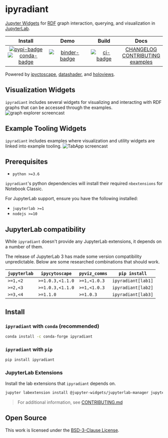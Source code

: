 # ipyradiant

[Jupyter Widgets][widgets] for [RDF][rdf] graph interaction, querying, and visualization
in [JupyterLab][jupyterlab].

|                           Install                           |            Demo             |        Build        |                          Docs                           |
| :---------------------------------------------------------: | :-------------------------: | :-----------------: | :-----------------------------------------------------: |
| [![pypi-badge][]][pypi] <br/> [![conda-badge]][conda-forge] | [![binder-badge][]][binder] | [![ci-badge][]][ci] | [CHANGELOG][] <br/> [CONTRIBUTING][] <br/> [examples][] |

Powered by [ipyctoscape][ipycytoscape], [datashader][datashader], and
[holoviews][holoviews].

## Visualization Widgets

`ipyradiant` includes several widgets for visualizing and interacting with RDF graphs
that can be accessed through the examples. ![graph explorer screencast][screencast1]

## Example Tooling Widgets

`ipyradiant` includes examples where visualization and utility widgets are linked into
example tooling. ![TabApp screencast][screencast2]

## Prerequisites

- `python >=3.6`

`ipyradiant`'s python dependencies will install their required `nbextensions` for
Notebook Classic.

For JupyterLab support, ensure you have the following installed:

- `jupyterlab >=1`
- `nodejs >=10`

## JupyterLab compatibility

While `ipyradiant` doesn't provide any JupyterLab extensions, it depends on a number of
them.

The release of JupyterLab 3 has made some version compatibility unpredictable. Below are
some researched combinations that should work.

| `jupyterlab` | `ipycytoscape`   | `pyviz_comms` | `pip install`      |
| ------------ | ---------------- | ------------- | ------------------ |
| `>=1,<2`     | `>=1.0.3,<1.1.0` | `>=1,<1.0.3`  | `ipyradiant[lab1]` |
| `>=2,<3`     | `>=1.0.3,<1.1.0` | `>=1,<1.0.3`  | `ipyradiant[lab2]` |
| `>=3,<4`     | `>=1.1.0`        | `>=1.0.3`     | `ipyradiant[lab3]` |

## Install

### `ipyradiant` with `conda` (recommended)

```bash
conda install -c conda-forge ipyradiant
```

### `ipyradiant` with `pip`

```bash
pip install ipyradiant
```

### JupyterLab Extensions

Install the lab extensions that `ipyradiant` depends on.

```bash
jupyter labextension install @jupyter-widgets/jupyterlab-manager jupyter-cytoscape @pyviz/jupyterlab_pyviz qgrid2
```

> For additional information, see [CONTRIBUTING.md][contributing]

## Open Source

This work is licensed under the [BSD-3-Clause License][license].

[license]: https://github.com/jupyrdf/ipyradiant/tree/master/LICENSE
[examples]: https://github.com/jupyrdf/ipyradiant/tree/master/index.ipynb
[contributing]: https://github.com/jupyrdf/ipyradiant/tree/master/CONTRIBUTING.md
[changelog]: https://github.com/jupyrdf/ipyradiant/tree/master/CHANGELOG.md
[ci-badge]: https://github.com/jupyrdf/ipyradiant/workflows/CI/badge.svg
[ci]: https://github.com/jupyrdf/ipyradiant/actions?query=workflow%3ACI+branch%3Amaster
[datashader]: https://datashader.org/
[binder-badge]: https://mybinder.org/badge_logo.svg
[binder]:
  https://mybinder.org/v2/gh/jupyrdf/ipyradiant/master?urlpath=lab/tree/index.ipynb
[holoviews]: http://holoviews.org/
[ipycytoscape]: https://github.com/QuantStack/ipycytoscape
[jupyterlab]: https://github.com/jupyterlab/jupyterlab
[widgets]: https://jupyter.org/widgets
[rdf]: https://www.w3.org/RDF/
[screencast1]:
  https://user-images.githubusercontent.com/32652349/105388329-852e3080-5be4-11eb-95a2-6a6c199e619a.gif
[screencast2]:
  https://user-images.githubusercontent.com/32652349/90517340-44148a80-e133-11ea-9ee4-add09ee2c0d4.gif
[pypi]: https://pypi.org/project/ipyradiant
[pypi-badge]: https://img.shields.io/pypi/v/ipyradiant
[conda-badge]: https://img.shields.io/conda/vn/conda-forge/ipyradiant
[conda-forge]: https://anaconda.org/conda-forge/ipyradiant/
